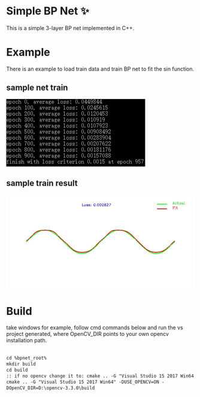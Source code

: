 # Simple BP Net :sparkles:
This is a simple 3-layer BP net implemented in C++.

# Example
There is an example to load train data and train BP net to fit the sin function.


## sample net train
![result](train.jpg)


## sample train result
![result](result.jpg)


# Build
take windows for example, follow cmd commands below and run the vs project generated, where OpenCV_DIR points to your own opencv installation path.

##
    cd %bpnet_root%
    mkdir build
    cd build
    :: if no opencv change it to: cmake .. -G "Visual Studio 15 2017 Win64
    cmake .. -G "Visual Studio 15 2017 Win64" -DUSE_OPENCV=ON -DOpenCV_DIR=D:\opencv-3.3.0\build


